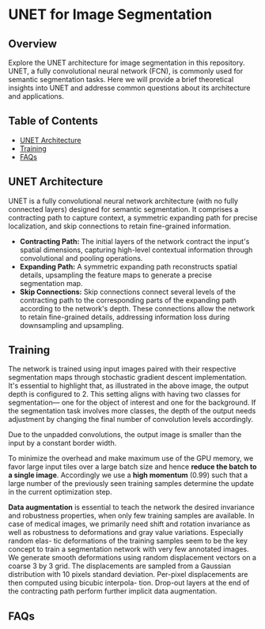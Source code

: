 # UNET for Image Segmentation

## Overview

Explore the UNET architecture for image segmentation in this repository. UNET, a fully convolutional neural network (FCN), is commonly used for semantic segmentation tasks. Here we will provide a brief theoretical insights into UNET and addresse common questions about its architecture and applications.

## Table of Contents

- [UNET Architecture](#unet-architecture)
- [Training](#training)
- [FAQs](#faqs)

## UNET Architecture
UNET is a fully convolutional neural network architecture (with no fully connected layers) designed for semantic segmentation. It comprises a contracting path to capture context, a symmetric expanding path for precise localization, and skip connections to retain fine-grained information.
* **Contracting Path:** The initial layers of the network contract the input's spatial dimensions, capturing high-level contextual information through convolutional and pooling operations.
* **Expanding Path:** A symmetric expanding path reconstructs spatial details, upsampling the feature maps to generate a precise segmentation map.
* **Skip Connections:** Skip connections connect several levels of the contracting path to the corresponding parts of the expanding path according to the network's depth. These connections allow the network to retain fine-grained details, addressing information loss during downsampling and upsampling.

## Training
The network is trained using input images paired with their respective segmentation maps through stochastic gradient descent implementation. It's essential to highlight that, as illustrated in the above image, the output depth is configured to 2. This setting aligns with having two classes for segmentation— one for the object of interest and one for the background. If the segmentation task involves more classes, the depth of the output needs adjustment by changing the final number of convolution levels accordingly.

Due to the unpadded convolutions, the output image is smaller than the input by a constant border width.

To minimize the overhead and make maximum use of the GPU memory, we favor large input tiles over a large batch size and hence **reduce the batch to a single image**. Accordingly we use a **high momentum** (0.99) such that a large number of the previously seen training samples determine the update in the current optimization step.

**Data augmentation** is essential to teach the network the desired invariance and robustness properties, when only few training samples are available. In case of medical images, we primarily need shift and rotation invariance as well as robustness to deformations and gray value variations. Especially random elas- tic deformations of the training samples seem to be the key concept to train a segmentation network with very few annotated images. We generate smooth deformations using random displacement vectors on a coarse 3 by 3 grid. The displacements are sampled from a Gaussian distribution with 10 pixels standard deviation. Per-pixel displacements are then computed using bicubic interpola- tion. Drop-out layers at the end of the contracting path perform further implicit data augmentation.

## FAQs
